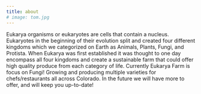 ```yaml
---
title: about
# image: tom.jpg
---
```


<section>

Eukarya organisms or eukaryotes are cells that contain a nucleus. Eukaryotes in the beginning of their evolution split and created four different kingdoms which we categorized on Earth as Animals, Plants, Fungi, and Protista.  When Eukarya was first established it was thought to one day encompass all four kingdoms and create a sustainable farm that could offer high quality produce from each category of life. Currently Eukarya Farm is focus on Fungi! Growing and producing multiple varieties for chefs/restaurants all across Colorado. In the future we will have more to offer, and will keep you up-to-date!

</section>
